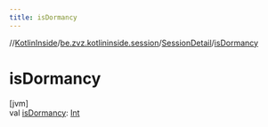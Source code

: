 ```yaml
---
title: isDormancy
---
```

//[KotlinInside](../../../index.html)/[be.zvz.kotlininside.session](../index.html)/[SessionDetail](index.html)/[isDormancy](is-dormancy.html)



# isDormancy



[jvm]\
val [isDormancy](is-dormancy.html): [Int](https://kotlinlang.org/api/latest/jvm/stdlib/kotlin/-int/index.html)




